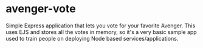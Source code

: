 # avenger-vote
Simple Express application that lets you vote for your favorite Avenger.  This uses EJS and stores all the votes in memory, so it's a very basic sample app used to train people on deploying Node based services/applications.
